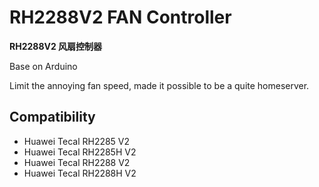 # RH2288V2 FAN Controller
**RH2288V2 风扇控制器**

Base on Arduino

Limit the annoying fan speed, made it possible to be a quite homeserver.

## Compatibility
- Huawei Tecal RH2285 V2
- Huawei Tecal RH2285H V2
- Huawei Tecal RH2288 V2
- Huawei Tecal RH2288H V2